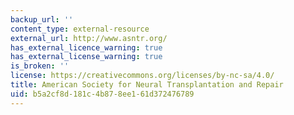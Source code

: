 ```yaml
---
backup_url: ''
content_type: external-resource
external_url: http://www.asntr.org/
has_external_licence_warning: true
has_external_license_warning: true
is_broken: ''
license: https://creativecommons.org/licenses/by-nc-sa/4.0/
title: American Society for Neural Transplantation and Repair
uid: b5a2cf8d-181c-4b87-8ee1-61d372476789
---
```

